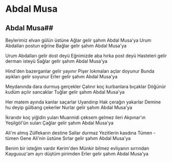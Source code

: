 # Abdal Musa

## Abdal Musa## 

Beylerimiz elvan gülün üstüne
Ağlar gelir şahım Abdal Musa'ya
Urum Abdalları postun eğrine
Bağlar gelir şahım Abdal Musa'ya

Urum Abdalları gelir dost deyü
Eğnimizde aba hırka post deyü
Hasteleri gelir derman isteyü
Sağlar gelir şahım Abdal Musa'ya

Hind'den bazerganlar gelir yayınır
Pişer lokmaları açlar doyunur
Bunda aşıkları gelir soyunur
Erler gelir şahım Abdal Musa'ya

Meydanında dara durmuş gerçekler
Çalınır koç kurbanlara bıçaklar
Döğünür kudüm açılır sancaklar
Tuğlar gelir şahım Abdal Musa'ya

Her matem ayında kanlar saçarlar
Uyandırıp Hak çerağın yakarlar
Demine hu deyip gülbang çekerler
Nurlar gelir şahım Abdal Musa'ya

İkrarıdır koç yiğidin yuları
Muannidi çeksem gelmez ileri
Akpınar'ın Yeşilgöl'ün suları
Çağlar gelir şahım Abdal Musa'ya

Ali'm almış Zülfekarın destine
Sallar durmaz Yezitlerin kasdına
Tümen - tümen Gene Ali'nin üstüne
Sırlar gelir şahım Abdal Musa'ya

Benim bir isteğim vardır Kerim'den
Münkir bilmez evliyanın sırrından
Kaygusuz'am ayrı düştüm pirimden
Erler gelir şahım Abdal Musa'ya

 

 

